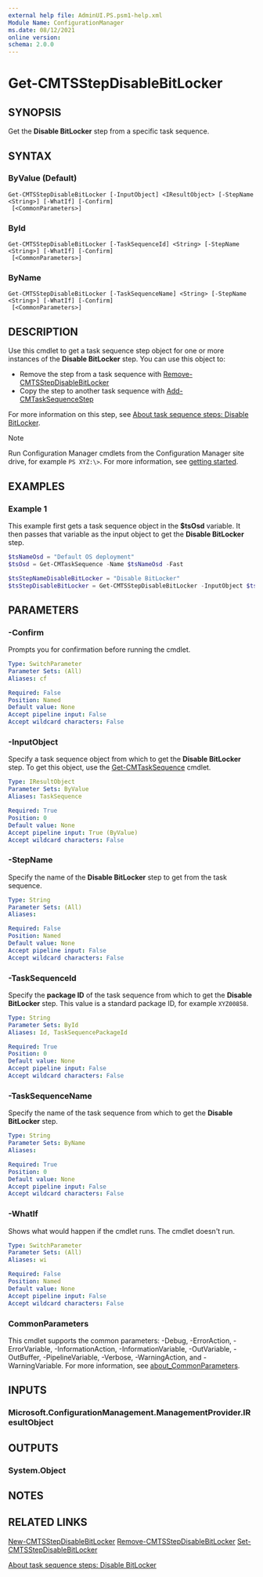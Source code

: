 ```yaml
---
external help file: AdminUI.PS.psm1-help.xml
Module Name: ConfigurationManager
ms.date: 08/12/2021
online version:
schema: 2.0.0
---
```


# Get-CMTSStepDisableBitLocker

## SYNOPSIS

Get the **Disable BitLocker** step from a specific task sequence.

## SYNTAX

### ByValue (Default)
```
Get-CMTSStepDisableBitLocker [-InputObject] <IResultObject> [-StepName <String>] [-WhatIf] [-Confirm]
 [<CommonParameters>]
```

### ById
```
Get-CMTSStepDisableBitLocker [-TaskSequenceId] <String> [-StepName <String>] [-WhatIf] [-Confirm]
 [<CommonParameters>]
```

### ByName
```
Get-CMTSStepDisableBitLocker [-TaskSequenceName] <String> [-StepName <String>] [-WhatIf] [-Confirm]
 [<CommonParameters>]
```

## DESCRIPTION

Use this cmdlet to get a task sequence step object for one or more instances of the **Disable BitLocker** step. You can use this object to:

- Remove the step from a task sequence with [Remove-CMTSStepDisableBitLocker](Remove-CMTSStepDisableBitLocker.md)
- Copy the step to another task sequence with [Add-CMTaskSequenceStep](Add-CMTaskSequenceStep.md)

For more information on this step, see [About task sequence steps: Disable BitLocker](/mem/configmgr/osd/understand/task-sequence-steps#BKMK_DisableBitLocker).

> [!NOTE]
> Run Configuration Manager cmdlets from the Configuration Manager site drive, for example `PS XYZ:\>`. For more information, see [getting started](/powershell/sccm/overview).

## EXAMPLES

### Example 1

This example first gets a task sequence object in the **$tsOsd** variable. It then passes that variable as the input object to get the **Disable BitLocker** step.

```powershell
$tsNameOsd = "Default OS deployment"
$tsOsd = Get-CMTaskSequence -Name $tsNameOsd -Fast

$tsStepNameDisableBitLocker = "Disable BitLocker"
$tsStepDisableBitLocker = Get-CMTSStepDisableBitLocker -InputObject $tsOsd -StepName $tsStepNameDisableBitLocker
```

## PARAMETERS

### -Confirm

Prompts you for confirmation before running the cmdlet.

```yaml
Type: SwitchParameter
Parameter Sets: (All)
Aliases: cf

Required: False
Position: Named
Default value: None
Accept pipeline input: False
Accept wildcard characters: False
```

### -InputObject

Specify a task sequence object from which to get the **Disable BitLocker** step. To get this object, use the [Get-CMTaskSequence](Get-CMTaskSequence.md) cmdlet.

```yaml
Type: IResultObject
Parameter Sets: ByValue
Aliases: TaskSequence

Required: True
Position: 0
Default value: None
Accept pipeline input: True (ByValue)
Accept wildcard characters: False
```

### -StepName

Specify the name of the **Disable BitLocker** step to get from the task sequence.

```yaml
Type: String
Parameter Sets: (All)
Aliases:

Required: False
Position: Named
Default value: None
Accept pipeline input: False
Accept wildcard characters: False
```

### -TaskSequenceId

Specify the **package ID** of the task sequence from which to get the **Disable BitLocker** step. This value is a standard package ID, for example `XYZ00858`.

```yaml
Type: String
Parameter Sets: ById
Aliases: Id, TaskSequencePackageId

Required: True
Position: 0
Default value: None
Accept pipeline input: False
Accept wildcard characters: False
```

### -TaskSequenceName

Specify the name of the task sequence from which to get the **Disable BitLocker** step.

```yaml
Type: String
Parameter Sets: ByName
Aliases:

Required: True
Position: 0
Default value: None
Accept pipeline input: False
Accept wildcard characters: False
```

### -WhatIf

Shows what would happen if the cmdlet runs. The cmdlet doesn't run.

```yaml
Type: SwitchParameter
Parameter Sets: (All)
Aliases: wi

Required: False
Position: Named
Default value: None
Accept pipeline input: False
Accept wildcard characters: False
```

### CommonParameters
This cmdlet supports the common parameters: -Debug, -ErrorAction, -ErrorVariable, -InformationAction, -InformationVariable, -OutVariable, -OutBuffer, -PipelineVariable, -Verbose, -WarningAction, and -WarningVariable. For more information, see [about_CommonParameters](http://go.microsoft.com/fwlink/?LinkID=113216).

## INPUTS

### Microsoft.ConfigurationManagement.ManagementProvider.IResultObject

## OUTPUTS

### System.Object

## NOTES

## RELATED LINKS

[New-CMTSStepDisableBitLocker](New-CMTSStepDisableBitLocker.md)
[Remove-CMTSStepDisableBitLocker](Remove-CMTSStepDisableBitLocker.md)
[Set-CMTSStepDisableBitLocker](Set-CMTSStepDisableBitLocker.md)

[About task sequence steps: Disable BitLocker](/mem/configmgr/osd/understand/task-sequence-steps#BKMK_DisableBitLocker)
